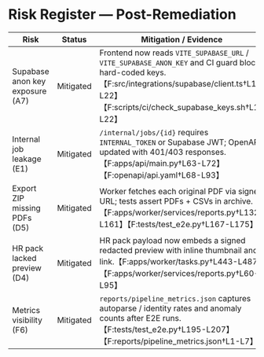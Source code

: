 # Risk Register — Post-Remediation

| Risk | Status | Mitigation / Evidence |
| --- | --- | --- |
| Supabase anon key exposure (A7) | Mitigated | Frontend now reads `VITE_SUPABASE_URL` / `VITE_SUPABASE_ANON_KEY` and CI guard blocks hard-coded keys.【F:src/integrations/supabase/client.ts†L1-L22】【F:scripts/ci/check_supabase_keys.sh†L1-L22】 |
| Internal job leakage (E1) | Mitigated | `/internal/jobs/{id}` requires `INTERNAL_TOKEN` or Supabase JWT; OpenAPI updated with 401/403 responses.【F:apps/api/main.py†L63-L72】【F:openapi/api.yaml†L68-L93】 |
| Export ZIP missing PDFs (D5) | Mitigated | Worker fetches each original PDF via signed URL; tests assert PDFs + CSVs in archive.【F:apps/worker/services/reports.py†L132-L161】【F:tests/test_e2e.py†L167-L175】 |
| HR pack lacked preview (D4) | Mitigated | HR pack payload now embeds a signed redacted preview with inline thumbnail and link.【F:apps/worker/tasks.py†L443-L487】【F:apps/worker/services/reports.py†L60-L95】 |
| Metrics visibility (F6) | Mitigated | `reports/pipeline_metrics.json` captures autoparse / identity rates and anomaly counts after E2E runs.【F:tests/test_e2e.py†L195-L207】【F:reports/pipeline_metrics.json†L1-L7】 |
